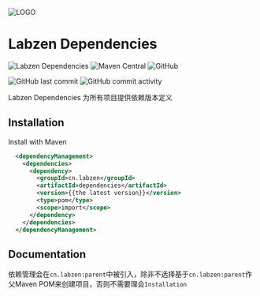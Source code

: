 ![LOGO](http://r7jiu5wkl.hd-bkt.clouddn.com/images/2022/02/19/16-34-57-167.png)

# Labzen Dependencies

![Labzen Dependencies](https://img.shields.io/badge/Labzen-Dependencies-green)
![Maven Central](https://img.shields.io/maven-central/v/cn.labzen/dependencies)
![GitHub](https://img.shields.io/github/license/labzen/dependencies)

![GitHub last commit](https://img.shields.io/github/last-commit/labzen/dependencies)
![GitHub commit activity](https://img.shields.io/github/commit-activity/m/labzen/dependencies)

Labzen Dependencies 为所有项目提供依赖版本定义

## Installation

Install with Maven

```xml
  <dependencyManagement>
    <dependencies>
      <dependency>
        <groupId>cn.labzen</groupId>
        <artifactId>dependencies</artifactId>
        <version>{{the latest version}}</version>
        <type>pom</type>
        <scope>import</scope>
      </dependency>
    </dependencies>
  </dependencyManagement>
```
## Documentation

依赖管理会在`cn.labzen:parent`中被引入，除非不选择基于`cn.labzen:parent`作父Maven POM来创建项目，否则不需要理会`Installation`